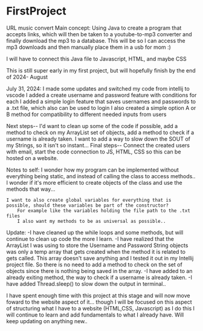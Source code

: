 # FirstProject
URL music convert
Main concept:
Using Java to create a program that accepts links, which will then be taken to a youtube-to-mp3 converter and finally download the mp3 to a database. This will be so I can access the mp3 downloads and then manually place them in a usb for mom :)

I will have to connect this Java file to Javascript, HTML, and maybe CSS

This is still super early in my first project, but will hopefully finish by the end of 2024- August


July 31, 2024:
    I made some updates and switched my code from intellij to vscode
    I added a create username and password feature with conditions for each
    I added a simple login feature that saves usernames and passwords to a .txt file, which also can be used to login
    I also created a simple option A or B method for compatibility to different needed inputs from users

Next steps-- 
I'd want to clean up some of the code if possible, add a method to check on my ArrayList set of objects, add a method to check if a username is already taken.
I want to add a way to slow down the SOUT of my Strings, so it isn't so instant...
Final steps--
Connect the created users with email, start the code connection to JS, HTML, CSS so this can be hosted on a website.

Notes to self:
    I wonder how my program can be implemented without everything being static, and instead of calling the class to access methods.. I wonder if it's more efficient to create objects of the class and use the methods that way...

    I want to also create global variables for everything that is possible, should these variables be part of the constructor?
        For example like the variables holding the file path to the .txt files
        I also want my methods to be as universal as possible..    

Update:
    -I have cleaned up the while loops and some methods, but will continue to clean up code the more I learn.
    -I have realized that the ArrayList I was using to store the Username and Password String objects was only a temp array that gets created when the
    method it is related to gets called. This array doesn't save anything and I tested it out in my Intellij project file. So there is no need to add 
    a method to check on the set of objects since there is nothing being saved in the array.
    -I have added to an already exiting method, the way to check if a username is already taken.
    -I have added Thread.sleep() to slow down the output in terminal..

I have spent enough time with this project at this stage and will now move foward to the website aspect of it... though I will be focused on this aspect
of structuring what I have to a website (HTML,CSS, Javascript) as I do this I will continue to learn and add fundamentals to what I already have.
Will keep updating on anything new..